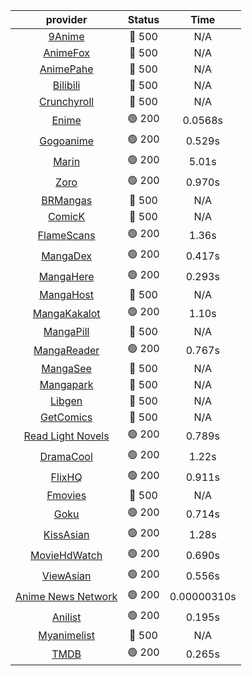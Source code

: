 | **provider** | **Status** | **Time** |
|:--------:|:------:|:----:|
| [9Anime](https://9anime.pl) | 🔴 500 | N/A |
| [AnimeFox](https://animefox.tv) | 🔴 500 | N/A |
| [AnimePahe](https://animepahe.com) | 🔴 500 | N/A |
| [Bilibili](https://bilibili.tv) | 🔴 500 | N/A |
| [Crunchyroll](https://cronchy.consumet.stream) | 🔴 500 | N/A |
|  [Enime](https://enime.moe)  | 🟢 200 | 0.0568s |
|  [Gogoanime](https://gogoanimehd.io)  | 🟢 200 | 0.529s |
|  [Marin](https://marin.moe)  | 🟢 200 | 5.01s |
|  [Zoro](https://aniwatch.to)  | 🟢 200 | 0.970s |
| [BRMangas](https://www.brmangas.net) | 🔴 500 | N/A |
| [ComicK](https://comick.app) | 🔴 500 | N/A |
|  [FlameScans](https://flamescans.org/)  | 🟢 200 | 1.36s |
|  [MangaDex](https://mangadex.org)  | 🟢 200 | 0.417s |
|  [MangaHere](http://www.mangahere.cc)  | 🟢 200 | 0.293s |
| [MangaHost](https://mangahosted.com) | 🔴 500 | N/A |
|  [MangaKakalot](https://mangakakalot.com)  | 🟢 200 | 1.10s |
| [MangaPill](https://mangapill.com) | 🔴 500 | N/A |
|  [MangaReader](https://mangareader.to)  | 🟢 200 | 0.767s |
| [MangaSee](https://mangasee123.com) | 🔴 500 | N/A |
| [Mangapark](https://v2.mangapark.net) | 🔴 500 | N/A |
| [Libgen](http://libgen) | 🔴 500 | N/A |
| [GetComics](https://getcomics.info/) | 🔴 500 | N/A |
|  [Read Light Novels](https://readlightnovels.net)  | 🟢 200 | 0.789s |
|  [DramaCool](https://dramacool.hr)  | 🟢 200 | 1.22s |
|  [FlixHQ](https://flixhq.to)  | 🟢 200 | 0.911s |
| [Fmovies](https://fmovies.to) | 🔴 500 | N/A |
|  [Goku](https://goku.sx)  | 🟢 200 | 0.714s |
|  [KissAsian](https://kissasian.mx)  | 🟢 200 | 1.28s |
|  [MovieHdWatch](https://movieshd.watch)  | 🟢 200 | 0.690s |
|  [ViewAsian](https://viewasian.co)  | 🟢 200 | 0.556s |
|  [Anime News Network](https://www.animenewsnetwork.com)  | 🟢 200 | 0.00000310s |
|  [Anilist](https://anilist.co)  | 🟢 200 | 0.195s |
| [Myanimelist](https://myanimelist.net/) | 🔴 500 | N/A |
|  [TMDB](https://www.themoviedb.org)  | 🟢 200 | 0.265s |
